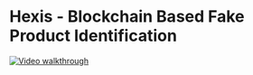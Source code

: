 # Hexis - Blockchain Based Fake Product Identification

[![Video walkthrough](https://github.com/user-attachments/assets/5234df07-9621-49c9-8e44-ec477874ed55)](https://youtu.be/bpo6FgcF1R0)
